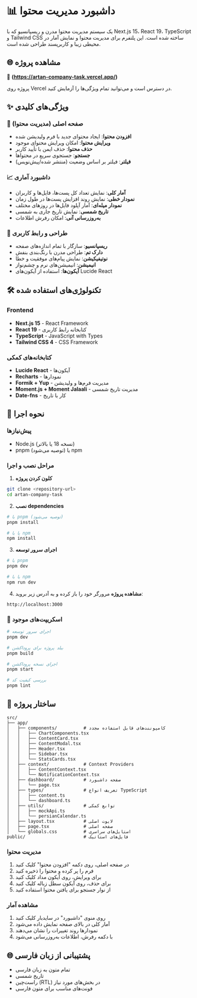 # 📊 داشبورد مدیریت محتوا

یک سیستم مدیریت محتوا مدرن و ریسپانسیو که با Next.js 15، React 19، TypeScript و Tailwind CSS ساخته شده است. این پلتفرم برای مدیریت محتوا و نمایش آمار در محیطی زیبا و کاربرپسند طراحی شده است.

## 🌐 مشاهده پروژه

🚀 **(https://artan-company-task.vercel.app/)**

پروژه روی Vercel در دسترس است و می‌توانید تمام ویژگی‌ها را آزمایش کنید.

## ✨ ویژگی‌های کلیدی

### 🎯 صفحه اصلی (مدیریت محتوا)

- **افزودن محتوا**: ایجاد محتوای جدید با فرم ولیدیشن شده
- **ویرایش محتوا**: امکان ویرایش محتوای موجود
- **حذف محتوا**: حذف ایمن با تأیید کاربر
- **جستجو**: جستجوی سریع در محتواها
- **فیلتر**: فیلتر بر اساس وضعیت (منتشر شده/پیش‌نویس)

### 📈 داشبورد آماری

- **آمار کلی**: نمایش تعداد کل پست‌ها، فایل‌ها و کاربران
- **نمودار خطی**: نمایش روند افزایش پست‌ها در طول زمان
- **نمودار میله‌ای**: آمار آپلود فایل‌ها در روزهای مختلف
- **تاریخ شمسی**: نمایش تاریخ جاری به شمسی
- **به‌روزرسانی آنی**: امکان رفرش اطلاعات

### 🎨 طراحی و رابط کاربری

- **ریسپانسیو**: سازگار با تمام اندازه‌های صفحه
- **دارک تم**: طراحی مدرن با رنگ‌بندی بنفش
- **نوتیفیکیشن**: نمایش پیام‌های موفقیت و خطا
- **انیمیشن**: انیمیشن‌های نرم و چشم‌نواز
- **آیکون‌ها**: استفاده از آیکون‌های Lucide React

## 🛠️ تکنولوژی‌های استفاده شده

### Frontend

- **Next.js 15** - React Framework
- **React 19** - کتابخانه رابط کاربری
- **TypeScript** - JavaScript with Types
- **Tailwind CSS 4** - CSS Framework

### کتابخانه‌های کمکی

- **Lucide React** - آیکون‌ها
- **Recharts** - نمودارها
- **Formik + Yup** - مدیریت فرم‌ها و ولیدیشن
- **Moment.js + Moment Jalaali** - مدیریت تاریخ شمسی
- **Date-fns** - کار با تاریخ

## 🚀 نحوه اجرا

### پیش‌نیازها

- Node.js (نسخه 18 یا بالاتر)
- pnpm (توصیه می‌شود) یا npm

### مراحل نصب و اجرا

1. **کلون کردن پروژه**

```bash
git clone <repository-url>
cd artan-company-task
```

2. **نصب dependencies**

```bash
# با pnpm (توصیه می‌شود)
pnpm install

# یا با npm
npm install
```

3. **اجرای سرور توسعه**

```bash
# با pnpm
pnpm dev

# یا با npm
npm run dev
```

4. **مشاهده پروژه**
   مرورگر خود را باز کرده و به آدرس زیر بروید:

```
http://localhost:3000
```

### 📜 اسکریپت‌های موجود

```bash
# اجرای سرور توسعه
pnpm dev

# بیلد پروژه برای پروداکشن
pnpm build

# اجرای نسخه پروداکشن
pnpm start

# بررسی کیفیت کد
pnpm lint
```

## 📁 ساختار پروژه

```
src/
├── app/
│   ├── components/          # کامپوننت‌های قابل استفاده مجدد
│   │   ├── ChartComponents.tsx
│   │   ├── ContentCard.tsx
│   │   ├── ContentModal.tsx
│   │   ├── Header.tsx
│   │   ├── Sidebar.tsx
│   │   └── StatsCards.tsx
│   ├── context/             # Context Providers
│   │   ├── ContentContext.tsx
│   │   └── NotificationContext.tsx
│   ├── dashboard/           # صفحه داشبورد
│   │   └── page.tsx
│   ├── types/               # تعریف انواع TypeScript
│   │   ├── content.ts
│   │   └── dashboard.ts
│   ├── utils/               # توابع کمکی
│   │   ├── mockApi.ts
│   │   └── persianCalendar.ts
│   ├── layout.tsx           # لایوت اصلی
│   ├── page.tsx             # صفحه اصلی
│   └── globals.css          # استایل‌های سراسری
public/                      # فایل‌های استاتیک
```

### مدیریت محتوا

1. در صفحه اصلی، روی دکمه "افزودن محتوا" کلیک کنید
2. فرم را پر کرده و محتوا را ذخیره کنید
3. برای ویرایش، روی آیکون مداد کلیک کنید
4. برای حذف، روی آیکون سطل زباله کلیک کنید
5. از نوار جستجو برای یافتن محتوا استفاده کنید

### مشاهده آمار

1. روی منوی "داشبورد" در سایدبار کلیک کنید
2. آمار کلی در بالای صفحه نمایش داده می‌شود
3. نمودارها روند تغییرات را نشان می‌دهند
4. با دکمه رفرش، اطلاعات به‌روزرسانی می‌شود

## 🌐 پشتیبانی از زبان فارسی

- تمام متون به زبان فارسی
- تاریخ شمسی
- راست‌چین (RTL) در بخش‌های مورد نیاز
- فونت‌های مناسب برای متون فارسی
